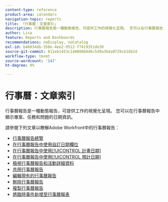 ```yaml
---
content-type: reference
product-area: calendars
navigation-topic: reports
title: 「行事曆：文章索引」
description: 行事曆報告是一種動態報告，可提供工作的視覺化呈現。 您可以在行事曆報告中顯示專案、任務和問題的日期資訊。 請參閱這些文章以瞭解Adobe Workfront中的行事曆報告。
author: Lisa
feature: Reports and Dashboards
recommendations: noDisplay, noCatalog
exl-id: b46834db-358e-4ee2-9512-f7419351de30
source-git-commit: 811eb1453c140808b0d6c5d9a3b4a0729cb16b2d
workflow-type: tm+mt
source-wordcount: '147'
ht-degree: 0%

---
```


# 行事曆：文章索引

<!--Audited: 01/2024-->

行事曆報告是一種動態報告，可提供工作的視覺化呈現。 您可以在行事曆報告中顯示專案、任務和問題的日期資訊。

請參閱下列文章以瞭解Adobe Workfront中的行事曆報告：

* [行事曆報告總覽](../../../reports-and-dashboards/reports/calendars/calendar-reports-overview.md)
* [在行事曆報告中使用自訂日期欄位](../../../reports-and-dashboards/reports/calendars/use-custom-dates.md)
* [在行事曆報告中使用[!UICONTROL 計畫日期]](../../../reports-and-dashboards/reports/calendars/use-planned-dates.md)
* [在行事曆報告中使用[!UICONTROL 預計日期]](../../../reports-and-dashboards/reports/calendars/use-projected-dates.md)
* [檢視行事曆報告和活動詳細資料](../../../reports-and-dashboards/reports/calendars/view-calendar-reports-and-event-details.md)
* [共用行事曆報告](../../../reports-and-dashboards/reports/calendars/share-a-calendar-report.md)
* [編輯現有的行事曆報告](../../../reports-and-dashboards/reports/calendars/edit-an-existing-calendar-report.md)
* [刪除行事曆報告](../../../reports-and-dashboards/reports/calendars/delete-a-calendar-report.md)
* [複製行事曆報告](../../../reports-and-dashboards/reports/calendars/copy-a-calendar-report.md)
* [將臨時事件新增至行事曆報表](../../../reports-and-dashboards/reports/calendars/add-ad-hoc-events.md)
